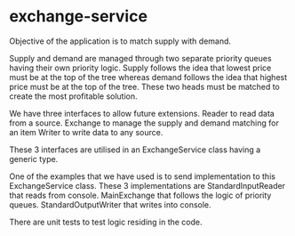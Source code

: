 # exchange-service

Objective of the application is to match supply with demand.

Supply and demand are managed through two separate priority queues having their own priority logic.
Supply follows the idea that lowest price must be at the top of the tree whereas demand follows the idea that highest price must be at the top of the tree.
These two heads must be matched to create the most profitable solution.

We have three interfaces to allow future extensions.
Reader to read data from a source.
Exchange to manage the supply and demand matching for an item
Writer to write data to any source.

These 3 interfaces are utilised in an ExchangeService class having a generic type.

One of the examples that we have used is to send implementation to this ExchangeService class.
These 3 implementations are 
StandardInputReader that reads from console.
MainExchange that follows the logic of priority queues.
StandardOutputWriter that writes into console.

There are unit tests to test logic residing in the code.
